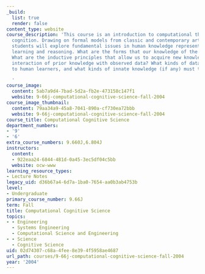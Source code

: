 ```yaml
---
_build:
  list: true
  render: false
content_type: website
course_description: 'This course is an introduction to computational theories of human
  cognition. Drawing on formal models from classic and contemporary artificial intelligence,
  students will explore fundamental issues in human knowledge representation, inductive
  learning and reasoning. What are the forms that our knowledge of the world takes?
  What are the inductive principles that allow us to acquire new knowledge from the
  interaction of prior knowledge with observed data? What kinds of data must be available
  to human learners, and what kinds of innate knowledge (if any) must they have?

  '
course_image:
  content: 5ab7a9d4-7bad-5d2a-fb2e-473158c147f1
  website: 9-66j-computational-cognitive-science-fall-2004
course_image_thumbnail:
  content: 79aa34a9-45a8-7041-890a-cf730ea72bbb
  website: 9-66j-computational-cognitive-science-fall-2004
course_title: Computational Cognitive Science
department_numbers:
- '9'
- '6'
extra_course_numbers: 9.660J,6.804J
instructors:
  content:
  - 922eaa24-6844-481d-0a45-3ec5df04c5bb
  website: ocw-www
learning_resource_types:
- Lecture Notes
legacy_uid: d36b67a4-6d7a-1ba0-7654-aa0b3ab4753b
level:
- Undergraduate
primary_course_number: 9.66J
term: Fall
title: Computational Cognitive Science
topics:
- - Engineering
  - Systems Engineering
  - Computational Science and Engineering
- - Science
  - Cognitive Science
uid: 02d74307-c68a-4fee-8e39-4f5958ae4687
url_path: courses/9-66j-computational-cognitive-science-fall-2004
year: '2004'
---
```

